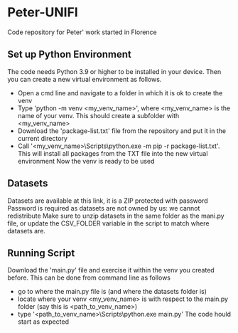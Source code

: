 # Peter-UNIFI
Code repository for Peter' work started in Florence

## Set up Python Environment
The code needs Python 3.9 or higher to be installed in your device.
Then you can create a new virtual environment as follows.
- Open a cmd line and navigate to a folder in which it is ok to create the venv
- Type 'python -m venv <my_venv_name>', where <my_venv_name> is the name of your venv. This should create a subfolder with <my_venv_name>
- Download the 'package-list.txt' file from the repository and put it in the current directory
- Call '<my_venv_name>\Scripts\python.exe -m pip -r package-list.txt'. This will install all packages from the TXT file into the new virtual environment
Now the venv is ready to be used

## Datasets
Datasets are available at this link, it is a ZIP protected with password
Password is required as datasets are not owned by us: we cannot redistribute
Make sure to unzip datasets in the same folder as the mani.py file, or update the CSV_FOLDER variable in the script to match where datasets are.

## Running Script
Download the 'main.py' file and exercise it within the venv you created before.
This can be done from command line as follows
- go to where the main.py file is (and where the datasets folder is)
- locate where your venv <my_venv_name> is with respect to the main.py folder (say this is <path_to_venv_name>)
- type '<path_to_venv_name>\Scripts\python.exe main.py'
The code hould start as expected

